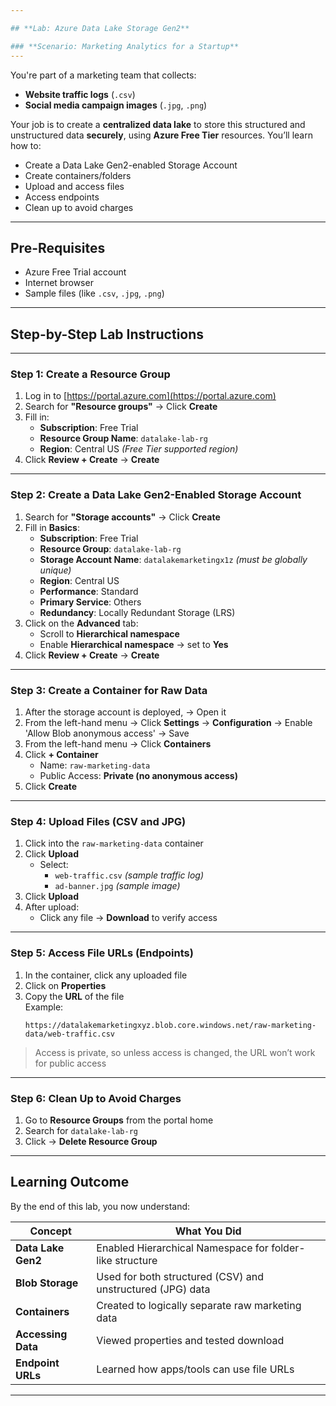 ```yaml
---

## **Lab: Azure Data Lake Storage Gen2**

### **Scenario: Marketing Analytics for a Startup**
---
```

You're part of a marketing team that collects:
- **Website traffic logs** (`.csv`)
- **Social media campaign images** (`.jpg`, `.png`)

Your job is to create a **centralized data lake** to store this structured and unstructured data **securely**, using **Azure Free Tier** resources. You’ll learn how to:

- Create a Data Lake Gen2-enabled Storage Account  
- Create containers/folders  
- Upload and access files  
- Access endpoints 
- Clean up to avoid charges

---

## **Pre-Requisites**

- Azure Free Trial account
- Internet browser
- Sample files (like `.csv`, `.jpg`, `.png`)

---

## **Step-by-Step Lab Instructions**

---

### **Step 1: Create a Resource Group**

1. Log in to [https://portal.azure.com](https://portal.azure.com)
2. Search for **"Resource groups"** → Click **Create**
3. Fill in:
   - **Subscription**: Free Trial
   - **Resource Group Name**: `datalake-lab-rg`
   - **Region**: Central US *(Free Tier supported region)*
4. Click **Review + Create** → **Create**

---

### **Step 2: Create a Data Lake Gen2-Enabled Storage Account**

1. Search for **"Storage accounts"** → Click **Create**
2. Fill in **Basics**:
   - **Subscription**: Free Trial
   - **Resource Group**: `datalake-lab-rg`
   - **Storage Account Name**: `datalakemarketingx1z` *(must be globally unique)*
   - **Region**: Central US
   - **Performance**: Standard
   - **Primary Service**: Others
   - **Redundancy**: Locally Redundant Storage (LRS)
3. Click on the **Advanced** tab:
   - Scroll to **Hierarchical namespace**
   - Enable **Hierarchical namespace** → set to **Yes**
4. Click **Review + Create** → **Create**

---

### **Step 3: Create a Container for Raw Data**

1. After the storage account is deployed, → Open it
2. From the left-hand menu → Click **Settings** -> **Configuration** -> Enable 'Allow Blob anonymous access' -> Save
3. From the left-hand menu → Click **Containers**
4. Click **+ Container**
   - Name: `raw-marketing-data`
   - Public Access: **Private (no anonymous access)**
5. Click **Create**

---

### **Step 4: Upload Files (CSV and JPG)**

1. Click into the `raw-marketing-data` container
2. Click **Upload**
   - Select:
     - `web-traffic.csv` *(sample traffic log)*
     - `ad-banner.jpg` *(sample image)*
3. Click **Upload**
4. After upload:
   - Click any file → **Download** to verify access

---

### **Step 5: Access File URLs (Endpoints)**

1. In the container, click any uploaded file
2. Click on **Properties**
3. Copy the **URL** of the file  
   Example:  
   ```
   https://datalakemarketingxyz.blob.core.windows.net/raw-marketing-data/web-traffic.csv
   ```
> Access is private, so unless access is changed,  the URL won’t work for public access

---

### **Step 6: Clean Up to Avoid Charges**

1. Go to **Resource Groups** from the portal home
2. Search for `datalake-lab-rg`
3. Click → **Delete Resource Group**

---

## **Learning Outcome**

By the end of this lab, you now understand:

| Concept | What You Did |
|--------|---------------|
| **Data Lake Gen2** | Enabled Hierarchical Namespace for folder-like structure |
| **Blob Storage** | Used for both structured (CSV) and unstructured (JPG) data |
| **Containers** | Created to logically separate raw marketing data |
| **Accessing Data** | Viewed properties and tested download |
| **Endpoint URLs** | Learned how apps/tools can use file URLs |

---
